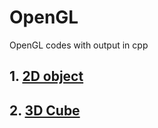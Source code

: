 # OpenGL
OpenGL codes with output in cpp

## 1. [2D object](https://github.com/alisharifi2000/OpenGL/tree/master/Codes/2D-objects)
## 2. [3D Cube](https://github.com/alisharifi2000/OpenGL/tree/master/Codes/3D-cube)
